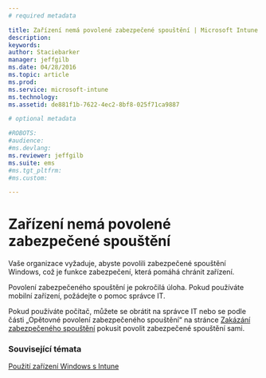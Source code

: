 ```yaml
---
# required metadata

title: Zařízení nemá povolené zabezpečené spouštění | Microsoft Intune
description:
keywords:
author: Staciebarker
manager: jeffgilb
ms.date: 04/28/2016
ms.topic: article
ms.prod:
ms.service: microsoft-intune
ms.technology:
ms.assetid: de881f1b-7622-4ec2-8bf8-025f71ca9887

# optional metadata

#ROBOTS:
#audience:
#ms.devlang:
ms.reviewer: jeffgilb
ms.suite: ems
#ms.tgt_pltfrm:
#ms.custom:

---
```



# Zařízení nemá povolené zabezpečené spouštění

Vaše organizace vyžaduje, abyste povolili zabezpečené spouštění Windows, což je funkce zabezpečení, která pomáhá chránit zařízení. 

Povolení zabezpečeného spouštění je pokročilá úloha. Pokud používáte mobilní zařízení, požádejte o pomoc správce IT. 

Pokud používáte počítač, můžete se obrátit na správce IT nebo se podle části „Opětovné povolení zabezpečeného spouštění“ na stránce [Zakázání zabezpečeného spouštění](https://msdn.microsoft.com/library/windows/hardware/dn898540(v=vs.85).aspx) pokusit povolit zabezpečené spouštění sami.

### Související témata
[Použití zařízení Windows s Intune](using-your-windows-device-with-intune.md)

<!--HONumber=May16_HO1-->


